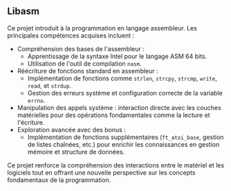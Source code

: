 <h2>Libasm</h2>

<p>Ce projet introduit à la programmation en langage assembleur. Les principales compétences acquises incluent :</p>
    <ul>
        <li>
            Compréhension des bases de l'assembleur :
            <ul>
                <li>Apprentissage de la syntaxe Intel pour le langage ASM 64 bits.</li>
                <li>Utilisation de l'outil de compilation <code>nasm</code>.</li>
            </ul>
        </li>
        <li>
            Réécriture de fonctions standard en assembleur :
            <ul>
                <li>Implémentation de fonctions comme <code>strlen</code>, <code>strcpy</code>, <code>strcmp</code>, <code>write</code>, <code>read</code>, et <code>strdup</code>.</li>
                <li>Gestion des erreurs système et configuration correcte de la variable <code>errno</code>.</li>
            </ul>
        </li>
        <li>
            Manipulation des appels système : interaction directe avec les couches matérielles pour des opérations fondamentales comme la lecture et l'écriture.
        </li>
        <li>
            Exploration avancée avec des bonus :
            <ul>
                <li>Implémentation de fonctions supplémentaires (<code>ft_atoi_base</code>, gestion de listes chaînées, etc.) pour enrichir les connaissances en gestion mémoire et structure de données.</li>
            </ul>
        </li>
    </ul>
    <p>Ce projet renforce la compréhension des interactions entre le matériel et les logiciels tout en offrant une nouvelle perspective sur les concepts fondamentaux de la programmation.</p>
